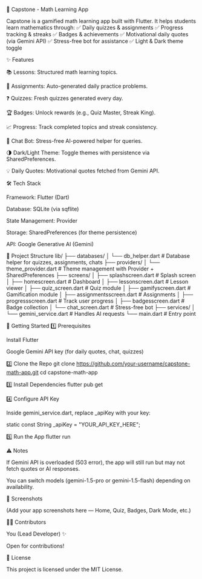 📘 Capstone - Math Learning App

Capstone is a gamified math learning app built with Flutter. It helps students learn mathematics through:
✅ Daily quizzes & assignments
✅ Progress tracking & streaks
✅ Badges & achievements
✅ Motivational daily quotes (via Gemini API)
✅ Stress-free bot for assistance
✅ Light & Dark theme toggle

✨ Features

📚 Lessons: Structured math learning topics.

📝 Assignments: Auto-generated daily practice problems.

❓ Quizzes: Fresh quizzes generated every day.

🏆 Badges: Unlock rewards (e.g., Quiz Master, Streak King).

📈 Progress: Track completed topics and streak consistency.

🤖 Chat Bot: Stress-free AI-powered helper for queries.

🌗 Dark/Light Theme: Toggle themes with persistence via SharedPreferences.

💡 Daily Quotes: Motivational quotes fetched from Gemini API.

🛠️ Tech Stack

Framework: Flutter (Dart)

Database: SQLite (via sqflite)

State Management: Provider

Storage: SharedPreferences (for theme persistence)

API: Google Generative AI (Gemini)

📂 Project Structure
lib/
 ├── databases/
 │   └── db_helper.dart         # Database helper for quizzes, assignments, chats
 ├── providers/
 │   └── theme_provider.dart    # Theme management with Provider + SharedPreferences
 ├── screens/
 │   ├── splashscreen.dart      # Splash screen
 │   ├── homescreen.dart        # Dashboard
 │   ├── lessonscreen.dart      # Lesson viewer
 │   ├── quiz_screen.dart       # Quiz module
 │   ├── gamifyscreen.dart      # Gamification module
 │   ├── assignmentsscreen.dart # Assignments
 │   ├── progressscreen.dart    # Track user progress
 │   ├── badgesscreen.dart      # Badge collection
 │   └── chat_screen.dart       # Stress-free bot
 ├── services/
 │   └── gemini_service.dart    # Handles AI requests
 └── main.dart                  # Entry point

🚀 Getting Started
1️⃣ Prerequisites

Install Flutter

Google Gemini API key (for daily quotes, chat, quizzes)

2️⃣ Clone the Repo
git clone https://github.com/your-username/capstone-math-app.git
cd capstone-math-app

3️⃣ Install Dependencies
flutter pub get

4️⃣ Configure API Key

Inside gemini_service.dart, replace _apiKey with your key:

static const String _apiKey = "YOUR_API_KEY_HERE";

5️⃣ Run the App
flutter run

⚠️ Notes

If Gemini API is overloaded (503 error), the app will still run but may not fetch quotes or AI responses.

You can switch models (gemini-1.5-pro or gemini-1.5-flash) depending on availability.

📸 Screenshots

(Add your app screenshots here — Home, Quiz, Badges, Dark Mode, etc.)

👨‍💻 Contributors

You (Lead Developer) ✨

Open for contributions!

📜 License

This project is licensed under the MIT License.
